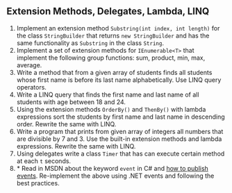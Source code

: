 ## Extension Methods, Delegates, Lambda, LINQ

1. Implement an extension method `Substring(int index, int length)` for the class `StringBuilder` that returns `new StringBuilder` and has the same functionality as `Substring` in the class `String`.
2. Implement a set of extension methods for `IEnumerable<T>` that implement the following group functions: sum, product, min, max, average.
3. Write a method that from a given array of students finds all students whose first name is before its last name alphabetically. Use LINQ query operators.
4. Write a LINQ query that finds the first name and last name of all students with age between 18 and 24.
5. Using the extension methods `OrderBy()` and `ThenBy()` with lambda expressions sort the students by first name and last name in descending order. Rewrite the same with LINQ.
6. Write a program that prints from given array of integers all numbers that are divisible by 7 and 3. Use the built-in extension methods and lambda expressions. Rewrite the same with LINQ.
7. Using delegates write a class `Timer` that has can execute certain method at each `t` seconds.
8. \* Read in MSDN about the keyword `event` in C# and [how to publish events](http://msdn.microsoft.com/en-us/library/w369ty8x.aspx). Re-implement the above using .NET events and following the best practices.